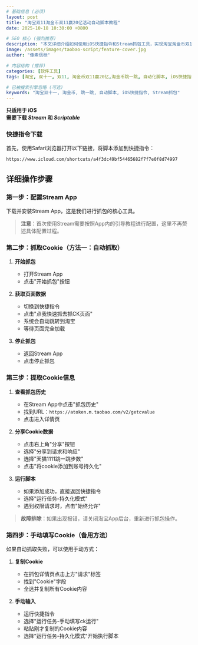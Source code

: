 ```yaml
---
# 基础信息 (必须)
layout: post
title: "淘宝双11淘金币双11赢20亿活动自动脚本教程"
date: 2025-10-18 10:30:00 +0800

# SEO 核心 (强烈推荐)
description: "本文详细介绍如何使用iOS快捷指令和Stream抓包工具，实现淘宝淘金币双11赢20亿活动的自动化脚本，让你躺着赚红包。"
image: /assets/images/taobao-script/feature-cover.jpg
author: "像素信标"

# 内容结构 (推荐)
categories: [软件工具]
tags: [淘宝, 双十一, 双11, 淘金币双11赢20亿,淘金币跳一跳, 自动化脚本, iOS快捷指令, 抓包工具, 淘金币]

# 已被搜索引擎忽略 (可选)
keywords: "淘宝双十一, 淘金币, 跳一跳, 自动脚本, iOS快捷指令, Stream抓包"
---
```


**只适用于 iOS**   
**需要下载 *Stream* 和 *Scriptable*** 

### 快捷指令下载
首先，使用Safari浏览器打开以下链接，将脚本添加到快捷指令：

```
https://www.icloud.com/shortcuts/a4f3dc49bf54465682f7f7e0f8d74997
```

## 详细操作步骤

### 第一步：配置Stream App

下载并安装Stream App，这是我们进行抓包的核心工具。

> **注意**：首次使用Stream需要按照App内的引导教程进行配置，这里不再赘述具体配置过程。

### 第二步：抓取Cookie（方法一：自动抓取）

1. **开始抓包**
   - 打开Stream App
   - 点击"开始抓包"按钮

2. **获取页面数据**
   - 切换到快捷指令
   - 点击"点我快速抓去抓CK页面"
   - 系统会自动跳转到淘宝
   - 等待页面完全加载

3. **停止抓包**
   - 返回Stream App
   - 点击停止抓包

### 第三步：提取Cookie信息

1. **查看抓包历史**
   - 在Stream App中点击"抓包历史"
   - 找到URL：`https://atoken.m.taobao.com/v2/getcvalue`
   - 点击进入详情页

2. **分享Cookie数据**
   - 点击右上角"分享"按钮
   - 选择"分享到请求和响应"
   - 选择"天猫1111跳一跳步数"
   - 点击"将cookie添加到账号持久化"

3. **运行脚本**
   - 如果添加成功，直接返回快捷指令
   - 选择"运行任务-持久化模式"
   - 遇到权限请求时，点击"始终允许"

> **故障排除**：如果出现报错，请关闭淘宝App后台，重新进行抓包操作。

### 第四步：手动填写Cookie（备用方法）

如果自动抓取失败，可以使用手动方式：

1. **复制Cookie**
   - 在抓包详情页点击上方"请求"标签
   - 找到"Cookie"字段
   - 全选并复制所有Cookie内容

2. **手动输入**
   - 运行快捷指令
   - 选择"运行任务-手动填写ck运行"
   - 粘贴刚才复制的Cookie内容
   - 选择"运行任务-持久化模式"开始执行脚本



